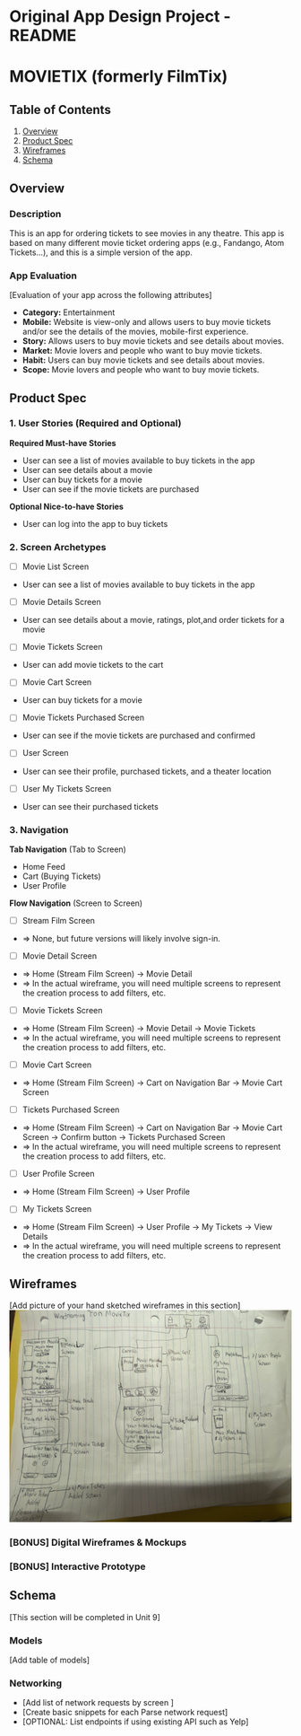 Original App Design Project - README
===

# MOVIETIX (formerly FilmTix)

## Table of Contents

1. [Overview](#Overview)
2. [Product Spec](#Product-Spec)
3. [Wireframes](#Wireframes)
4. [Schema](#Schema)

## Overview

### Description

This is an app for ordering tickets to see movies in any theatre. This app is based on many different movie ticket ordering apps (e.g., Fandango, Atom Tickets...), and this is a simple version of the app.

### App Evaluation

[Evaluation of your app across the following attributes]
- **Category:** Entertainment
- **Mobile:** Website is view-only and allows users to buy movie tickets and/or see the details of the movies, mobile-first experience.
- **Story:** Allows users to buy movie tickets and see details about movies.
- **Market:** Movie lovers and people who want to buy movie tickets.
- **Habit:** Users can buy movie tickets and see details about movies.
- **Scope:** Movie lovers and people who want to buy movie tickets.

## Product Spec

### 1. User Stories (Required and Optional)

**Required Must-have Stories**

* User can see a list of movies available to buy tickets in the app
* User can see details about a movie
* User can buy tickets for a movie
* User can see if the movie tickets are purchased

**Optional Nice-to-have Stories**

* User can log into the app to buy tickets

### 2. Screen Archetypes

- [ ] Movie List Screen
* User can see a list of movies available to buy tickets in the app
- [ ] Movie Details Screen
* User can see details about a movie, ratings, plot,and order tickets for a movie
- [ ] Movie Tickets Screen
* User can add movie tickets to the cart
- [ ] Movie Cart Screen
* User can buy tickets for a movie
- [ ] Movie Tickets Purchased Screen
* User can see if the movie tickets are purchased and confirmed
- [ ] User Screen
* User can see their profile, purchased tickets, and a theater location
- [ ] User My Tickets Screen
* User can see their purchased tickets


### 3. Navigation

**Tab Navigation** (Tab to Screen)

* Home Feed
* Cart (Buying Tickets)
* User Profile

**Flow Navigation** (Screen to Screen)

- [ ] Stream Film Screen
* => None, but future versions will likely involve sign-in.
- [ ] Movie Detail Screen
* => Home (Stream Film Screen) -> Movie Detail
* => In the actual wireframe, you will need multiple screens to represent the creation process to add filters, etc.
- [ ] Movie Tickets Screen
* => Home (Stream Film Screen) -> Movie Detail -> Movie Tickets
* => In the actual wireframe, you will need multiple screens to represent the creation process to add filters, etc.
- [ ] Movie Cart Screen
* => Home (Stream Film Screen) -> Cart on Navigation Bar -> Movie Cart Screen
- [ ] Tickets Purchased Screen
* => Home (Stream Film Screen) -> Cart on Navigation Bar -> Movie Cart Screen -> Confirm button -> Tickets Purchased Screen
*  => In the actual wireframe, you will need multiple screens to represent the creation process to add filters, etc.
- [ ] User Profile Screen
* => Home (Stream Film Screen) -> User Profile
- [ ] My Tickets Screen
* => Home (Stream Film Screen) -> User Profile -> My Tickets -> View Details
*  => In the actual wireframe, you will need multiple screens to represent the creation process to add filters, etc.

## Wireframes

[Add picture of your hand sketched wireframes in this section]
<img src="IMG_7551.jpg" width=600>

### [BONUS] Digital Wireframes & Mockups

### [BONUS] Interactive Prototype

## Schema 

[This section will be completed in Unit 9]

### Models

[Add table of models]

### Networking

- [Add list of network requests by screen ]
- [Create basic snippets for each Parse network request]
- [OPTIONAL: List endpoints if using existing API such as Yelp]
